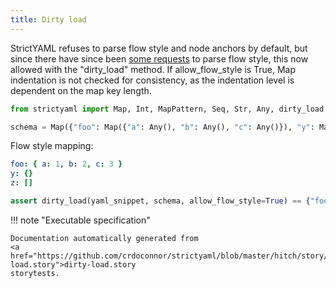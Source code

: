 ```yaml
---
title: Dirty load
---
```



StrictYAML refuses to parse flow style and node anchors
by default, but since there have since been
[some requests](https://github.com/crdoconnor/strictyaml/issues/38)
to parse flow style, this now allowed with the "dirty_load" method.
If allow_flow_style is True, Map indentation is not checked for
consistency, as the indentation level is dependent on the map key length.




```python
from strictyaml import Map, Int, MapPattern, Seq, Str, Any, dirty_load

schema = Map({"foo": Map({"a": Any(), "b": Any(), "c": Any()}), "y": MapPattern(Str(), Str()), "z": Seq(Str())})

```



Flow style mapping:

```yaml
foo: { a: 1, b: 2, c: 3 }
y: {}
z: []

```


```python
assert dirty_load(yaml_snippet, schema, allow_flow_style=True) == {"foo": {"a": "1", "b": "2", "c": "3"}, "y": {}, "z": []}

```







!!! note "Executable specification"

    Documentation automatically generated from 
    <a href="https://github.com/crdoconnor/strictyaml/blob/master/hitch/story/dirty-load.story">dirty-load.story
    storytests.